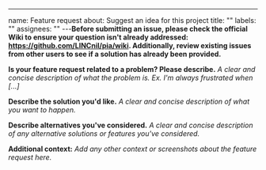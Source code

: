 ---
name: Feature request
about: Suggest an idea for this project
title: ""
labels: ""
assignees: ""
---**Before submitting an issue, please check the official Wiki to ensure your question isn't already addressed: https://github.com/LINCnil/pia/wiki. Additionally, review existing issues from other users to see if a solution has already been provided.**

**Is your feature request related to a problem? Please describe.**
_A clear and concise description of what the problem is. Ex. I'm always frustrated when [...]_

**Describe the solution you'd like.**
_A clear and concise description of what you want to happen._

**Describe alternatives you've considered.**
_A clear and concise description of any alternative solutions or features you've considered._

**Additional context:**
_Add any other context or screenshots about the feature request here._
